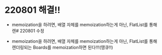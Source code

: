 # 220801 해결!!

- memoization을 하려면, 배열 자체를 memoization하는게 아닌, FlatList를 통해 렌# 220801 수정

- memoization을 하려면, 배열 자체를 memoization하는게 아닌, FlatList를 통해 렌더링되는 Boards를 memoization하면 된다!!!(떙큐!!)